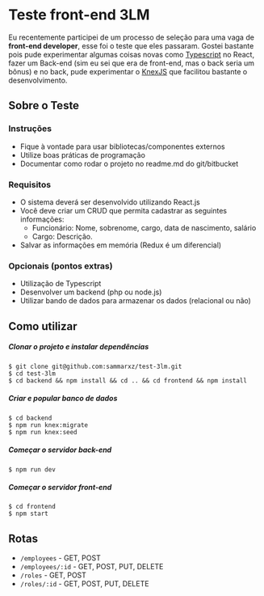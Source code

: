 # Teste front-end 3LM
Eu recentemente participei de um processo de seleção para uma vaga de **front-end developer**, esse foi o teste que eles passaram. Gostei bastante pois pude experimentar algumas coisas novas como [Typescript](https://www.typescriptlang.org/) no React, fazer um Back-end (sim eu sei que era de front-end, mas o back seria um bônus) e no back, pude experimentar o [KnexJS](http://knexjs.org/) que facilitou bastante o desenvolvimento.

## Sobre o Teste

### Instruções
* Fique à vontade para usar bibliotecas/componentes externos
* Utilize boas práticas de programação
* Documentar como rodar o projeto no readme.md do git/bitbucket

### Requisitos
* O sistema deverá ser desenvolvido utilizando React.js
* Você deve criar um CRUD que permita cadastrar as seguintes informações:
  * Funcionário: Nome, sobrenome, cargo, data de nascimento, salário
  * Cargo: Descrição.
* Salvar as informações em memória (Redux é um diferencial)

### Opcionais (pontos extras)
* Utilização de Typescript
* Desenvolver um backend (php ou node.js)
* Utilizar bando de dados para armazenar os dados (relacional ou não)

## Como utilizar

##### Clonar o projeto e instalar dependências
```
$ git clone git@github.com:sammarxz/test-3lm.git
$ cd test-3lm
$ cd backend && npm install && cd .. && cd frontend && npm install
```

##### Criar e popular banco de dados
```
$ cd backend
$ npm run knex:migrate
$ npm run knex:seed
```

##### Começar o servidor back-end
```
$ npm run dev
```

##### Começar o servidor front-end
```
$ cd frontend
$ npm start
```

## Rotas
* `/employees` - GET, POST
* `/employees/:id` - GET, POST, PUT, DELETE
* `/roles` - GET, POST
* `/roles/:id` - GET, POST, PUT, DELETE
